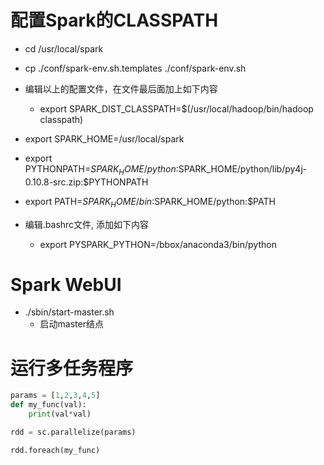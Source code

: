 # 配置Spark的CLASSPATH

- cd /usr/local/spark
- cp ./conf/spark-env.sh.templates ./conf/spark-env.sh
- 编辑以上的配置文件，在文件最后面加上如下内容
    - export SPARK_DIST_CLASSPATH=$(/usr/local/hadoop/bin/hadoop classpath)

- export SPARK_HOME=/usr/local/spark
- export PYTHONPATH=$SPARK_HOME/python:$SPARK_HOME/python/lib/py4j-0.10.8-src.zip:$PYTHONPATH
- export PATH=$SPARK_HOME/bin:$SPARK_HOME/python:$PATH
- 编辑.bashrc文件, 添加如下内容
    - export PYSPARK_PYTHON=/bbox/anaconda3/bin/python

# Spark WebUI
- ./sbin/start-master.sh
    - 启动master结点

# 运行多任务程序

```python
params = [1,2,3,4,5]
def my_func(val):
    print(val*val)

rdd = sc.parallelize(params)

rdd.foreach(my_func)
```
